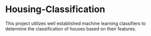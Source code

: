 # Housing-Classification
This project utilizes well established machine learning classifiers to determine the classification of houses based on their features.
